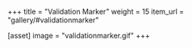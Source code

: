 +++
title = "Validation Marker"
weight = 15
item_url = "gallery/#validationmarker"

[asset]
  image = "validationmarker.gif"
+++

